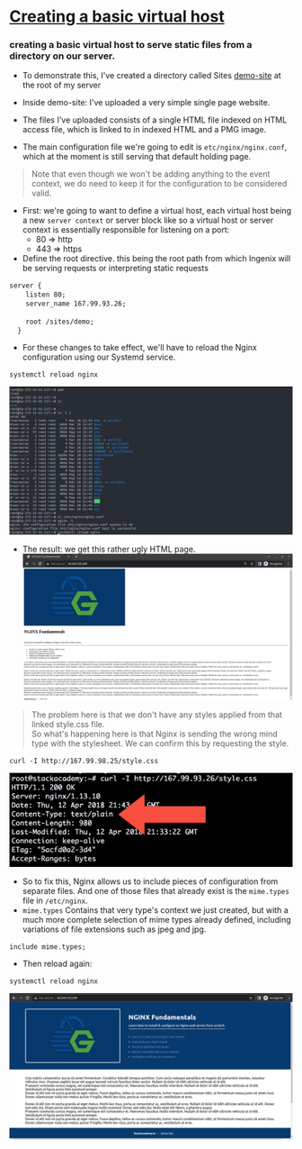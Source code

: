 # [Creating a basic virtual host](../Code/01%2BCreating%2Ba%2BVirtual%2BHost.conf)

### creating a basic virtual host to serve static files from a directory on our server.
- To demonstrate this, I've created a directory called Sites [demo-site](../demo-site.zip) at the root of my server 
- Inside demo-site: I've uploaded a very simple single page website.
- The files I've uploaded consists of a single HTML file indexed on HTML access file, which is linked to in indexed HTML and a PMG image.

- The main configuration file we're going to edit is `etc/nginx/nginx.conf`, which at the moment is still serving that default holding page.

> Note that even though we won't be adding anything to the event context, we do need to keep it for the configuration to be considered valid.


- First: we're going to want to define a virtual host, each virtual host being a new `server context` or server block like so a virtual host or server context is essentially responsible for listening on a port:
    - 80  => http
    - 443 => https
- Define the root directive. this being the root path from which Ingenix will be serving requests or interpreting static requests

```
server { 
    listen 80;
    server_name 167.99.93.26;

    root /sites/demo;
  }
```

- For these changes to take effect, we'll have to reload the Nginx configuration using our Systemd service.
```
systemctl reload nginx 
```

![alt text](./images/7.png)

- The result: we get this rather ugly HTML page.
![alt text](./images/8.png)

> The problem here is that we don't have any styles applied from that linked style.css file. \
> So what's happening here is that Nginx is sending the wrong mind type with the stylesheet. We can confirm this by requesting the style.
```
curl -I http://167.99.98.25/style.css
```
![alt text](./images/9.png)

- So to fix this,  Nginx allows us to include pieces of configuration from separate files. And one of those files that already exist is the `mime.types` file in `/etc/nginx`.
- `mime.types` Contains that very type's context we just created, but with a much more complete selection of mime types already defined, including variations of file extensions such as jpeg and jpg.

```
include mime.types;
```

- Then reload again:
```
systemctl reload nginx 
```
![alt text](./images/10.png)
